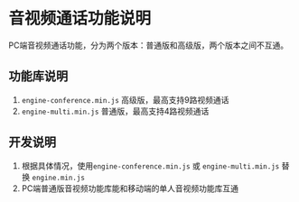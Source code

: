 # 音视频通话功能说明

PC端音视频通话功能，分为两个版本：普通版和高级版，两个版本之间不互通。

## 功能库说明
1. ```engine-conference.min.js``` 高级版，最高支持9路视频通话
2. ```engine-multi.min.js``` 普通版，最高支持4路视频通话

## 开发说明
1. 根据具体情况，使用```engine-conference.min.js``` 或 ```engine-multi.min.js``` 替换 ```engine.min.js```
2. PC端普通版音视频功能库能和移动端的单人音视频功能库互通
